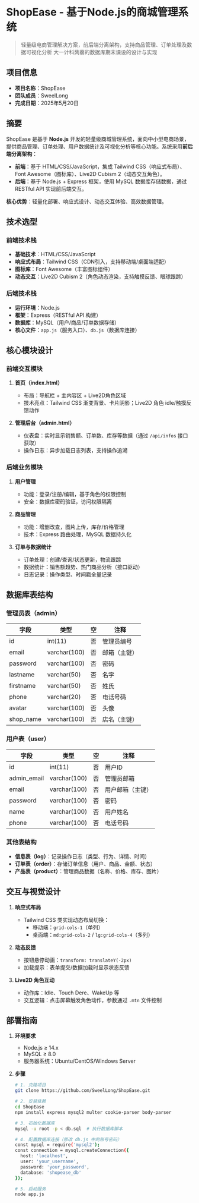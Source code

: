 # ShopEase - 基于Node.js的商城管理系统
> 轻量级电商管理解决方案，前后端分离架构，支持商品管理、订单处理及数据可视化分析
> 大一计科蒟蒻的数据库期末课设的设计与实现

## 项目信息
- **项目名称**：ShopEase
- **团队成员**：SweelLong
- **完成日期**：2025年5月20日  


## 摘要
ShopEase 是基于 **Node.js** 开发的轻量级商城管理系统，面向中小型电商场景，提供商品管理、订单处理、用户数据统计及可视化分析等核心功能。系统采用**前后端分离架构**：  
- **前端**：基于 HTML/CSS/JavaScript，集成 Tailwind CSS（响应式布局）、Font Awesome（图标库）、Live2D Cubism 2（动态交互角色）。  
- **后端**：基于 Node.js + Express 框架，使用 MySQL 数据库存储数据，通过 RESTful API 实现前后端交互。  

**核心优势**：轻量化部署、响应式设计、动态交互体验、高效数据管理。  


## 技术选型
### 前端技术栈
- **基础技术**：HTML/CSS/JavaScript  
- **响应式布局**：Tailwind CSS（CDN引入，支持移动端/桌面端适配）  
- **图标库**：Font Awesome（丰富图标组件）  
- **动态交互**：Live2D Cubism 2（角色动态渲染，支持触摸反馈、眼球跟踪）  

### 后端技术栈
- **运行环境**：Node.js  
- **框架**：Express（RESTful API 构建）  
- **数据库**：MySQL（用户/商品/订单数据存储）  
- **核心文件**：`app.js`（服务入口）、`db.js`（数据库连接）  


## 核心模块设计
### 前端交互模块
1. **首页（index.html）**  
   - 布局：导航栏 + 主内容区 + Live2D角色区域  
   - 技术亮点：Tailwind CSS 渐变背景、卡片阴影；Live2D 角色 idle/触摸反馈动作  

2. **管理后台（admin.html）**  
   - 仪表盘：实时显示销售额、订单数、库存等数据（通过 `/api/infos` 接口获取）  
   - 操作日志：异步加载日志列表，支持操作追溯  


### 后端业务模块
1. **用户管理**  
   - 功能：登录/注册/编辑，基于角色的权限控制  
   - 安全：数据库密码验证，访问权限隔离  

2. **商品管理**  
   - 功能：增删改查，图片上传，库存/价格管理  
   - 技术：Express 路由处理，MySQL 数据持久化  

3. **订单与数据统计**  
   - 订单处理：创建/查询/状态更新，物流跟踪  
   - 数据统计：销售额趋势、热门商品分析（接口驱动）  
   - 日志记录：操作类型、时间戳全量记录  


## 数据库表结构
### 管理员表（admin）
| 字段         | 类型          | 空   | 注释               |
|--------------|---------------|------|--------------------|
| id           | int(11)       | 否   | 管理员编号         |
| email        | varchar(100)  | 否   | 邮箱（主键）       |
| password     | varchar(100)  | 否   | 密码               |
| lastname     | varchar(50)   | 否   | 名字               |
| firstname    | varchar(50)   | 否   | 姓氏               |
| phone        | varchar(20)   | 否   | 电话号码           |
| avatar       | varchar(100)  | 否   | 头像               |
| shop_name    | varchar(100)  | 否   | 店名（主键）       |

### 用户表（user）
| 字段         | 类型          | 空   | 注释               |
|--------------|---------------|------|--------------------|
| id           | int(11)       | 否   | 用户ID             |
| admin_email  | varchar(100)  | 否   | 管理员邮箱         |
| email        | varchar(100)  | 否   | 用户邮箱（主键）   |
| password     | varchar(100)  | 否   | 密码               |
| name         | varchar(100)  | 否   | 用户姓名           |
| phone        | varchar(100)  | 否   | 电话号码           |

### 其他表结构
- **信息表（log）**：记录操作日志（类型、行为、详情、时间）  
- **订单表（order）**：存储订单信息（用户、商品、金额、状态）  
- **产品表（product）**：管理商品数据（名称、价格、库存、图片）  


## 交互与视觉设计
1. **响应式布局**  
   - Tailwind CSS 类实现动态布局切换：  
     - 移动端：`grid-cols-1`（单列）  
     - 桌面端：`md:grid-cols-2` / `lg:grid-cols-4`（多列）  

2. **动态反馈**  
   - 按钮悬停动画：`transform: translateY(-2px)`  
   - 加载提示：表单提交/数据加载时显示状态反馈  

3. **Live2D 角色互动**  
   - 动作库：Idle、Touch Dere、WakeUp 等  
   - 交互逻辑：点击屏幕触发角色动作，参数通过 `.mtn` 文件控制  


## 部署指南
1. **环境要求**  
   - Node.js ≥ 14.x  
   - MySQL ≥ 8.0  
   - 服务器系统：Ubuntu/CentOS/Windows Server  

2. **步骤**  
   ```bash
   # 1. 克隆项目
   git clone https://github.com/SweelLong/ShopEase.git

   # 2. 安装依赖
   cd ShopEase
   npm install express mysql2 multer cookie-parser body-parser

   # 3. 初始化数据库
   mysql -u root -p < db.sql  # 执行数据库脚本

   # 4. 配置数据库连接（修改 db.js 中的账号密码）
   const mysql = require('mysql2');
   const connection = mysql.createConnection({
     host: 'localhost',
     user: 'your_username',
     password: 'your_password',
     database: 'shopease_db'
   });

   # 5. 启动服务
   node app.js